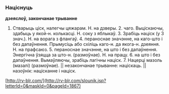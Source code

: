 ### Націснуць
**дзеяслоў, закончанае трыванне**

1. Стварыць ціск, налегчы цяжарам. Н. на дзверы. 2. чаго. Выціскаючы, здабыць у якой-н. колькасці. Н. соку з яблыкаў. 3. Зрабіць націск (у 3 знач.). Н. на ворага з флангаў. 4. пераноснае значэнне, на каго-што і без дапаўнення. Прымусіць або схіліць каго-н. да якога-н. дзеяння. Н. на прафсаюз. 5. пераноснае значэнне, на што і без дапаўнення. Энергічна ўзяцца за што-н. (размоўнае). Н. на працу. 6. на што і без дапаўнення. Вымаўляючы, зрабіць лагічны націск. 7. Нацерці мазоль (мазалі) (размоўнае). || незакончанае трыванне: націскаць. || назоўнік: націсканне і націск.

<a rel="author">[http://rv-blr.com/](http://rv-blr.com/slounik.jsp?letterId=0&maskId=0&pageId=1867)</a>
